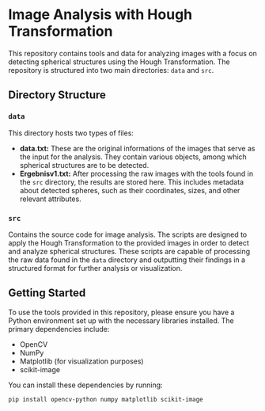 # Image Analysis with Hough Transformation

This repository contains tools and data for analyzing images with a focus on detecting spherical structures using the Hough Transformation. The repository is structured into two main directories: `data` and `src`.

## Directory Structure

### `data`

This directory hosts two types of files:

- **data.txt:** These are the original informations of the images that serve as the input for the analysis. They contain various objects, among which spherical structures are to be detected.
- **Ergebnisv1.txt:** After processing the raw images with the tools found in the `src` directory, the results are stored here. This includes metadata about detected spheres, such as their coordinates, sizes, and other relevant attributes.

### `src`

Contains the source code for image analysis. The scripts are designed to apply the Hough Transformation to the provided images in order to detect and analyze spherical structures. These scripts are capable of processing the raw data found in the `data` directory and outputting their findings in a structured format for further analysis or visualization.

## Getting Started

To use the tools provided in this repository, please ensure you have a Python environment set up with the necessary libraries installed. The primary dependencies include:

- OpenCV
- NumPy
- Matplotlib (for visualization purposes)
- scikit-image

You can install these dependencies by running:

```bash
pip install opencv-python numpy matplotlib scikit-image

